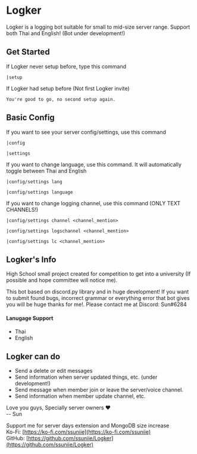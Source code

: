 # Logker
Logker is a logging bot suitable for small to mid-size server range. Support both Thai and English! (Bot under development!)

## Get Started
If Logker never setup before, type this command
```
|setup
```
If Logker had setup before (Not first Logker invite)
```
You're good to go, no second setup again.
```

## Basic Config
If you want to see your server config/settings, use this command
```
|config
```
```
|settings
```
If you want to change language, use this command. It will automatically toggle between Thai and English
```
|config/settings lang
```
```
|config/settings language
```
If you want to change logging channel, use this command (ONLY TEXT CHANNELS!)
```
|config/settings channel <channel_mention>
```
```
|config/settings logschannel <channel_mention>
```
```
|config/settings lc <channel_mention>
```

## Logker's Info
High School small project created for competition to get into a university (If possible and hope committee will notice me).

This bot based on discord.py library and in huge development! If you want to submit found bugs,  incorrect grammar or everything error that bot gives you will be huge thanks for me!.   Please contact me at Discord: Sun#6284

#### Lanugage Support
- Thai
- English

## Logker can do
- Send a delete or edit messages
- Send information when server updated things, etc. (under development!)
- Send message when member join or leave the server/voice channel.
- Send information when member update channel, etc.

Love you guys, Specially server owners ❤
<br>-- Sun

Support me for server days extension and MongoDB size increase
<br>Ko-Fi: [https://ko-fi.com/ssuniie](https://ko-fi.com/ssuniie)
<br>GitHub: [https://github.com/ssuniie/Logker](https://github.com/ssuniie/Logker)
